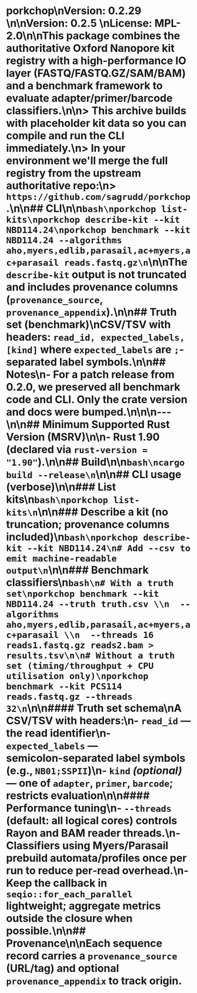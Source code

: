 # porkchop\n**Version:** 0.2.29  \n\n**Version:** 0.2.5  \n**License:** MPL-2.0\n\nThis package combines the authoritative Oxford Nanopore **kit registry** with a high-performance IO layer (FASTQ/FASTQ.GZ/SAM/BAM) and a **benchmark** framework to evaluate adapter/primer/barcode classifiers.\n\n> This archive builds with **placeholder kit data** so you can compile and run the CLI immediately.\n> In your environment we'll merge the full registry from the upstream authoritative repo:\n> `https://github.com/sagrudd/porkchop`.\n\n## CLI\n\n```bash\nporkchop list-kits\nporkchop describe-kit --kit NBD114.24\nporkchop benchmark --kit NBD114.24 --algorithms aho,myers,edlib,parasail,ac+myers,ac+parasail reads.fastq.gz\n```\n\nThe `describe-kit` output is **not truncated** and includes provenance columns (`provenance_source`, `provenance_appendix`).\n\n## Truth set (benchmark)\nCSV/TSV with headers: `read_id, expected_labels, [kind]` where `expected_labels` are `;`-separated label symbols.\n\n## Notes\n- For a patch release from 0.2.0, we preserved all benchmark code and CLI. Only the crate version and docs were bumped.\n\n\n---\n\n## Minimum Supported Rust Version (MSRV)\n\n- **Rust 1.90** (declared via `rust-version = "1.90"`).\n\n## Build\n\n```bash\ncargo build --release\n```\n\n## CLI usage (verbose)\n\n### List kits\n```bash\nporkchop list-kits\n```\n\n### Describe a kit (no truncation; provenance columns included)\n```bash\nporkchop describe-kit --kit NBD114.24\n# Add --csv to emit machine‑readable output\n```\n\n### Benchmark classifiers\n```bash\n# With a truth set\nporkchop benchmark --kit NBD114.24 --truth truth.csv \\n  --algorithms aho,myers,edlib,parasail,ac+myers,ac+parasail \\n  --threads 16 reads1.fastq.gz reads2.bam > results.tsv\n\n# Without a truth set (timing/throughput + CPU utilisation only)\nporkchop benchmark --kit PCS114 reads.fastq.gz --threads 32\n```\n\n#### Truth set schema\nA CSV/TSV with headers:\n- `read_id` — the read identifier\n- `expected_labels` — semicolon‑separated label symbols (e.g., `NB01;SSPII`)\n- `kind` *(optional)* — one of `adapter`, `primer`, `barcode`; restricts evaluation\n\n#### Performance tuning\n- `--threads` (default: all logical cores) controls Rayon and BAM reader threads.\n- Classifiers using Myers/Parasail **prebuild** automata/profiles once per run to reduce per‑read overhead.\n- Keep the callback in `seqio::for_each_parallel` lightweight; aggregate metrics outside the closure when possible.\n\n## Provenance\n\nEach sequence record carries a `provenance_source` (URL/tag) and optional `provenance_appendix` to track origin.